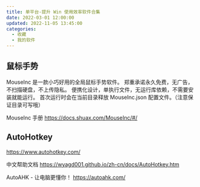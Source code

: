 ```yaml
---
title: 单平台-提升 Win 使用效率软件合集
date: 2022-03-01 12:00:00
updated: 2022-11-05 13:45:00
categories:
  - 收藏
  - 我的软件
---
```


## 鼠标手势

MouseInc 是一款小巧好用的全局鼠标手势软件。
郑重承诺永久免费，无广告，不扫描硬盘，不上传隐私。
便携化设计，单执行文件，无运行库依赖，不需要安装就能运行。
首次运行时会在当前目录释放 MouseInc.json 配置文件。（注意保证目录可写哦）

MouseInc 手册
<https://docs.shuax.com/MouseInc/#/>

## AutoHotkey

<https://www.autohotkey.com/>

中文帮助文档
<https://wyagd001.github.io/zh-cn/docs/AutoHotkey.htm>

AutoAHK - 让电脑更懂你！
<https://autoahk.com/>
